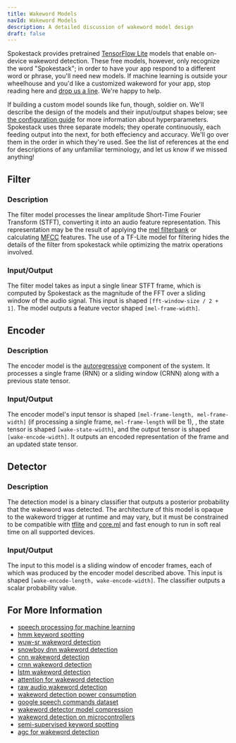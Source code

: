 ```yaml
---
title: Wakeword Models
navId: Wakeword Models
description: A detailed discussion of wakeword model design
draft: false
---
```


Spokestack provides pretrained [TensorFlow Lite](https://www.tensorflow.org/lite) models that enable on-device wakeword detection. These free models, however, only recognize the word "Spokestack"; in order to have your app respond to a different word or phrase, you'll need new models. If machine learning is outside your wheelhouse and you'd like a customized wakeword for your app, stop reading here and [drop us a line](mailto:hello@spokestack.io). We're happy to help.

If building a custom model sounds like fun, though, soldier on. We'll describe the design of the models and their input/output shapes below; see [the configuration guide](pipeline-configuration) for more information about hyperparameters. Spokestack uses three separate models; they operate continuously, each feeding output into the next, for both effeciency and accuracy. We'll go over them in the order in which they're used. See the list of references at the end for descriptions of any unfamiliar terminology, and let us know if we missed anything!

## Filter

### Description

The filter model processes the linear amplitude Short-Time Fourier Transform (STFT), converting it into an audio feature representation. This representation may be the result of applying the [mel filterbank](https://en.wikipedia.org/wiki/Mel_scale) or calculating [MFCC](https://en.wikipedia.org/wiki/Mel-frequency_cepstrum) features. The use of a TF-Lite model for filtering hides the details of the filter from spokestack while optimizing the matrix operations involved.

### Input/Output

The filter model takes as input a single linear STFT frame, which is computed by Spokestack as the magnitude of the FFT over a sliding window of the audio signal. This input is shaped `[fft-window-size / 2 + 1]`. The model outputs a feature vector shaped `[mel-frame-width]`.

## Encoder

### Description

The encoder model is the [autoregressive](https://en.wikipedia.org/wiki/Autoregressive_model) component of the system. It processes a single frame (RNN) or a sliding window (CRNN) along with a previous state tensor.

### Input/Output

The encoder model's input tensor is shaped `[mel-frame-length, mel-frame-width]` (if processing a single frame, `mel-frame-length` will be 1), , the state tensor is shaped `[wake-state-width]`, and the output tensor is shaped `[wake-encode-width]`. It outputs an encoded representation of the frame and an updated state tensor.

## Detector

### Description

The detection model is a binary classifier that outputs a posterior probability that the wakeword was detected. The architecture of this model is opaque to the wakeword trigger at runtime and may vary, but it must be constrained to be compatible with [tflite](https://www.tensorflow.org/lite/) and [core.ml](https://developer.apple.com/documentation/coreml) and fast enough to run in soft real time on all supported devices.

### Input/Output

The input to this model is a sliding window of encoder frames, each of which was produced by the encoder model described above. This input is shaped `[wake-encode-length, wake-encode-width]`. The classifier outputs a scalar probability value.

## For More Information

- [speech processing for machine learning](https://haythamfayek.com/2016/04/21/speech-processing-for-machine-learning.html)
- [hmm keyword spotting](https://pdfs.semanticscholar.org/5be1/67bb082b32242818b9107fab26070dfcd8d2.pdf)
- [wuw-sr wakeword detection](https://pdfs.semanticscholar.org/0b00/efa192ba2b8e87b0ea02330fe1881ed1457d.pdf)
- [snowboy dnn wakeword detection](https://static.googleusercontent.com/media/research.google.com/en//pubs/archive/42537.pdf)
- [cnn wakeword detection](https://static.googleusercontent.com/media/research.google.com/en//pubs/archive/43969.pdf)
- [crnn wakeword detection](https://arxiv.org/pdf/1703.05390.pdf)
- [lstm wakeword detection](https://diglib.tugraz.at/download.php?id=582ed1a5e0503&location=browse)
- [attention for wakeword detection](https://arxiv.org/pdf/1803.10916.pdf)
- [raw audio wakeword detection](https://m.media-amazon.com/images/G/01/amazon.jobs/2017_ASRU_Paper._CB1198675309_.pdf)
- [wakeword detection power consumption](https://arxiv.org/pdf/1711.00333.pdf)
- [google speech commands dataset](https://research.googleblog.com/2017/08/launching-speech-commands-dataset.html)
- [wakeword detector model compression](https://s3-us-west-2.amazonaws.com/amazon.jobs-public-documents/Model_Compression_applied_to_small-_footprint_keyword_spotting.pdf)
- [wakeword detection on microcontrollers](https://arxiv.org/pdf/1711.07128.pdf)
- [semi-supervised keyword spotting](http://cs229.stanford.edu/proj2016/report/Mahmoud-KeywordSpottingInArabicSpeech-report.pdf.pdf)
- [agc for wakeword detection](https://static.googleusercontent.com/media/research.google.com/ru//pubs/archive/43289.pdf)
